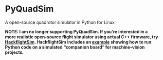 PyQuadSim
=========

A open-source quadrotor simulator in Python for Linux

<b>NOTE: I am no longer supporting PyQuadSim.  If you're interested in a more realistic
open-source flight simulator using actual C++ firmware, 
try <a href="https://github.com/simondlevy/hackflight/sim">HackflightSim</a>.
HackflightSim includes an 
<a href="https://github.com/simondlevy/hackflight/sim/vision">example</a>
showing how to run Python code on a simulated
&ldquo;companion board&rdquo; for machine-vision projects.


